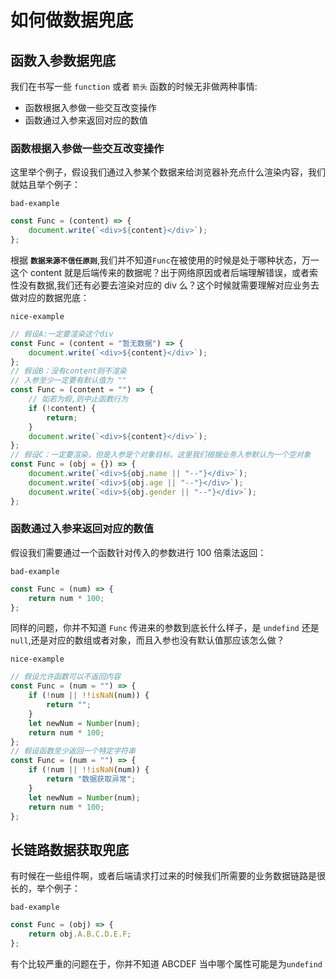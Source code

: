 # 如何做数据兜底

## 函数入参数据兜底

我们在书写一些 `function` 或者 `箭头` 函数的时候无非做两种事情:

-   函数根据入参做一些交互改变操作
-   函数通过入参来返回对应的数值

### **函数根据入参做一些交互改变操作**

这里举个例子，假设我们通过入参某个数据来给浏览器补充点什么渲染内容，我们就姑且举个例子：

`bad-example`

```javascript
const Func = (content) => {
    document.write(`<div>${content}</div>`);
};
```

根据 **`数据来源不信任原则`**,我们并不知道`Func`在被使用的时候是处于哪种状态，万一这个 content 就是后端传来的数据呢？出于网络原因或者后端理解错误，或者索性没有数据,我们还有必要去渲染对应的 div 么？这个时候就需要理解对应业务去做对应的数据兜底：

`nice-example`

```javascript
// 假设A:一定要渲染这个div
const Func = (content = "暂无数据") => {
    document.write(`<div>${content}</div>`);
};
// 假设B：没有content则不渲染
// 入参至少一定要有默认值为 ""
const Func = (content = "") => {
    // 如若为假,则中止函数行为
    if (!content) {
        return;
    }
    document.write(`<div>${content}</div>`);
};
// 假设C：一定要渲染，但是入参是个对象目标，这里我们根据业务入参默认为一个空对象
const Func = (obj = {}) => {
    document.write(`<div>${obj.name || "--"}</div>`);
    document.write(`<div>${obj.age || "--"}</div>`);
    document.write(`<div>${obj.gender || "--"}</div>`);
};
```

### **函数通过入参来返回对应的数值**

假设我们需要通过一个函数针对传入的参数进行 100 倍乘法返回：

`bad-example`

```javascript
const Func = (num) => {
    return num * 100;
};
```

同样的问题，你并不知道 `Func` 传进来的参数到底长什么样子，是 `undefind` 还是 `null`,还是对应的数组或者对象，而且入参也没有默认值那应该怎么做？

`nice-example`

```javascript
// 假设允许函数可以不返回内容
const Func = (num = "") => {
    if (!num || !!isNaN(num)) {
        return "";
    }
    let newNum = Number(num);
    return num * 100;
};
// 假设函数至少返回一个特定字符串
const Func = (num = "") => {
    if (!num || !!isNaN(num)) {
        return "数据获取异常";
    }
    let newNum = Number(num);
    return num * 100;
};
```

## 长链路数据获取兜底

有时候在一些组件啊，或者后端请求打过来的时候我们所需要的业务数据链路是很长的，举个例子：

`bad-example`

```javascript
const Func = (obj) => {
    return obj.A.B.C.D.E.F;
};
```

有个比较严重的问题在于，你并不知道 ABCDEF 当中哪个属性可能是为`undefind`
